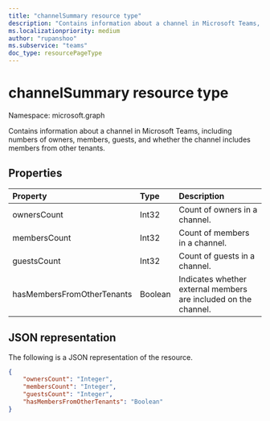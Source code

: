 ```yaml
---
title: "channelSummary resource type"
description: "Contains information about a channel in Microsoft Teams, including numbers of guests, members, and owners, and whether the channel includes members from other tenants."
ms.localizationpriority: medium
author: "rupanshoo"
ms.subservice: "teams"
doc_type: resourcePageType
---
```


# channelSummary resource type

Namespace: microsoft.graph

Contains information about a channel in Microsoft Teams, including numbers of owners, members, guests, and whether the channel includes members from other tenants.

## Properties
|Property|Type|Description|
|:---------------|:--------|:----------|
|ownersCount|Int32|Count of owners in a channel.|
|membersCount|Int32|Count of members in a channel.|
|guestsCount|Int32|Count of guests in a channel.|
|hasMembersFromOtherTenants|Boolean|Indicates whether external members are included on the channel.|


## JSON representation

The following is a JSON representation of the resource.

<!-- {
  "blockType": "resource",
  "@odata.type": "microsoft.graph.channelSummary"
}-->

```json
{
    "ownersCount": "Integer",
    "membersCount": "Integer",
    "guestsCount": "Integer",
    "hasMembersFromOtherTenants": "Boolean"
}
```
